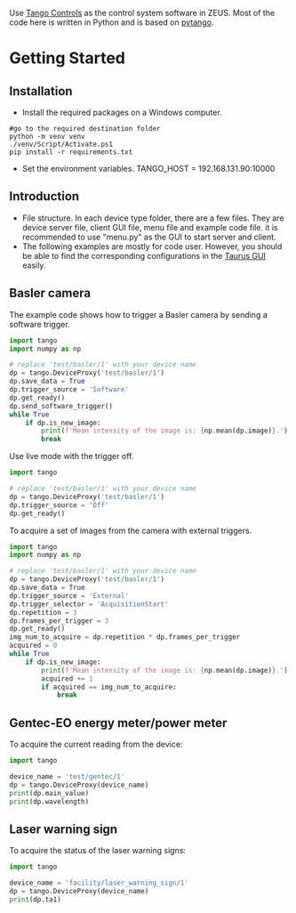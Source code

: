 Use [Tango Controls](https://www.tango-controls.org) as the control system software in ZEUS. Most of the code here is written in Python and is based on [pytango](https://pytango.readthedocs.io/en/latest/contents.html).

# Getting Started

## Installation

- Install the required packages on a Windows computer.

```
#go to the required destination folder
python -m venv venv
./venv/Script/Activate.ps1
pip install -r requirements.txt
```

- Set the environment variables.
  TANGO_HOST = 192.168.131.90:10000

## Introduction

- File structure. In each device type folder, there are a few files. They are device server file, client GUI file, menu file and example code file. it is recommended to use "menu.py" as the GUI to start server and client.
- The following examples are mostly for code user. However, you should be able to find the corresponding configurations in the [Taurus GUI](https://taurus-scada.org/) easily.

## Basler camera

The example code shows how to trigger a Basler camera by sending a software trigger.

```python
import tango
import numpy as np

# replace 'test/basler/1' with your device name
dp = tango.DeviceProxy('test/basler/1')
dp.save_data = True
dp.trigger_source = 'Software'
dp.get_ready()
dp.send_software_trigger()
while True
    if dp.is_new_image:
        print(f'Mean intensity of the image is: {np.mean(dp.image)}.')
        break
```

Use live mode with the trigger off.

```python
import tango

# replace 'test/basler/1' with your device name
dp = tango.DeviceProxy('test/basler/1')
dp.trigger_source = 'Off'
dp.get_ready()
```

To acquire a set of images from the camera with external triggers.

```python
import tango
import numpy as np

# replace 'test/basler/1' with your device name
dp = tango.DeviceProxy('test/basler/1')
dp.save_data = True
dp.trigger_source = 'External'
dp.trigger_selector = 'AcquisitionStart'
dp.repetition = 3
dp.frames_per_trigger = 3
dp.get_ready()
img_num_to_acquire = dp.repetition * dp.frames_per_trigger
acquired = 0
while True
    if dp.is_new_image:
        print(f'Mean intensity of the image is: {np.mean(dp.image)}.')
        acquired += 1
        if acquired == img_num_to_acquire:
            break
```

## Gentec-EO energy meter/power meter

To acquire the current reading from the device:

```python
import tango

device_name = 'test/gentec/1'
dp = tango.DeviceProxy(device_name)
print(dp.main_value)
print(dp.wavelength)
```

## Laser warning sign

To acquire the status of the laser warning signs:

```python
import tango

device_name = 'facility/laser_warning_sign/1'
dp = tango.DeviceProxy(device_name)
print(dp.ta1)
```
